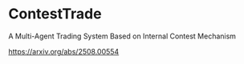 # ContestTrade
A Multi-Agent Trading System Based on Internal Contest Mechanism

https://arxiv.org/abs/2508.00554

